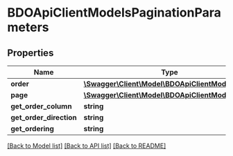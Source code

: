# BDOApiClientModelsPaginationParameters

## Properties
Name | Type | Description | Notes
------------ | ------------- | ------------- | -------------
**order** | [**\Swagger\Client\Model\BDOApiClientModelsOrder**](BDOApiClientModelsOrder.md) |  | [optional] 
**page** | [**\Swagger\Client\Model\BDOApiClientModelsPage**](BDOApiClientModelsPage.md) |  | [optional] 
**get_order_column** | **string** |  | [optional] 
**get_order_direction** | **string** |  | [optional] 
**get_ordering** | **string** |  | [optional] 

[[Back to Model list]](../README.md#documentation-for-models) [[Back to API list]](../README.md#documentation-for-api-endpoints) [[Back to README]](../README.md)


